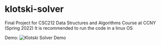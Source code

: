 # klotski-solver
Final Project for CSC212 Data Structures and Algorithms Course at CCNY (Spring 2022)
It is recommended to run the code in a linux OS

Demo:
![Klotski Solver Demo](https://streamable.com/ygc0n7)

